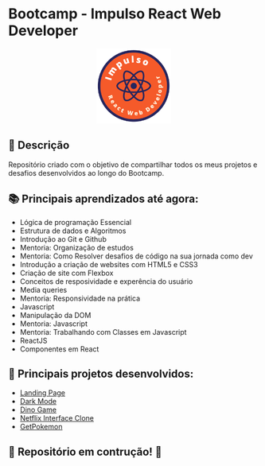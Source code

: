 # Bootcamp - Impulso React Web Developer

<p align="center">
  <img src="logo-Impulso.png" width="150" height="150"/>
</p>

## 🚀 Descrição
Repositório criado com o objetivo de compartilhar todos os meus projetos e desafios desenvolvidos ao longo do Bootcamp.

## 📚 Principais aprendizados até agora:
  - Lógica de programação Essencial
  - Estrutura de dados e Algoritmos
  - Introdução ao Git e Github
  - Mentoria: Organização de estudos
  - Mentoria: Como Resolver desafios de código na sua jornada como dev
  - Introdução a criação de websites com HTML5 e CSS3
  - Criação de site com Flexbox
  - Conceitos de resposividade e experência do usuário
  - Media queries
  - Mentoria: Responsividade na prática
  - Javascript
  - Manipulação da DOM
  - Mentoria: Javascript
  - Mentoria: Trabalhando com Classes em Javascript
  - ReactJS
  - Componentes em React

## 🔧 Principais projetos desenvolvidos:
  - [Landing Page](https://github.com/kevenalves/Bootcamp-ImpulsoReact/tree/main/LandingPage-Flexbox)
  - [Dark Mode](https://github.com/kevenalves/Bootcamp-ImpulsoReact/tree/main/dark-mode)
  - [Dino Game](https://github.com/kevenalves/Bootcamp-ImpulsoReact/tree/main/Dino-Game)
  - [Netflix Interface Clone](https://github.com/kevenalves/Bootcamp-ImpulsoReact/tree/main/Netflix-interface-clone)
  - [GetPokemon](https://github.com/kevenalves/Bootcamp-ImpulsoReact/tree/main/get-pokemon)

## 🚧 Repositório em contrução! 🚧